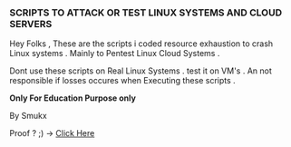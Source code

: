 ### SCRIPTS TO ATTACK OR TEST LINUX SYSTEMS AND CLOUD SERVERS 

Hey Folks , These are the scripts i coded resource exhaustion to crash Linux systems . Mainly to Pentest Linux Cloud Systems .

Dont use these scripts on Real Linux Systems . test it on VM's . An not responsible if losses occures when Executing these scripts . 

**Only For Education Purpose only**

By Smukx

Proof ? ;) -> <a href="http://bitcloud.bitsathy.ac.in" > Click Here </a>
